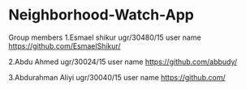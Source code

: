 # Neighborhood-Watch-App

Group members 
1.Esmael shikur         ugr/30480/15
user name 
https://github.com/EsmaelShikur/


2.Abdu Ahmed            ugr/30024/15
user name 
https://github.com/abbudy/


3.Abdurahman Aliyi      ugr/30040/15
user name 
https://github.com/





